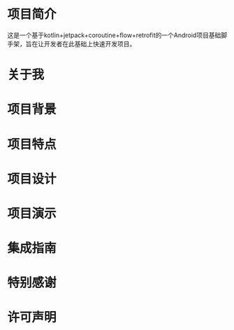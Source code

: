 # 项目简介

这是一个基于kotlin+jetpack+coroutine+flow+retrofit的一个Android项目基础脚手架，旨在让开发者在此基础上快速开发项目。

# 关于我

# 项目背景

# 项目特点

# 项目设计

# 项目演示

# 集成指南

# 特别感谢

# 许可声明


